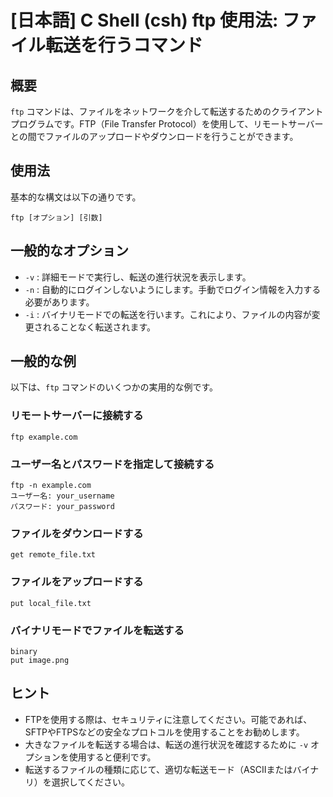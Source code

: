 # [日本語] C Shell (csh) ftp 使用法: ファイル転送を行うコマンド

## 概要
`ftp` コマンドは、ファイルをネットワークを介して転送するためのクライアントプログラムです。FTP（File Transfer Protocol）を使用して、リモートサーバーとの間でファイルのアップロードやダウンロードを行うことができます。

## 使用法
基本的な構文は以下の通りです。

```
ftp [オプション] [引数]
```

## 一般的なオプション
- `-v` : 詳細モードで実行し、転送の進行状況を表示します。
- `-n` : 自動的にログインしないようにします。手動でログイン情報を入力する必要があります。
- `-i` : バイナリモードでの転送を行います。これにより、ファイルの内容が変更されることなく転送されます。

## 一般的な例
以下は、`ftp` コマンドのいくつかの実用的な例です。

### リモートサーバーに接続する
```
ftp example.com
```

### ユーザー名とパスワードを指定して接続する
```
ftp -n example.com
ユーザー名: your_username
パスワード: your_password
```

### ファイルをダウンロードする
```
get remote_file.txt
```

### ファイルをアップロードする
```
put local_file.txt
```

### バイナリモードでファイルを転送する
```
binary
put image.png
```

## ヒント
- FTPを使用する際は、セキュリティに注意してください。可能であれば、SFTPやFTPSなどの安全なプロトコルを使用することをお勧めします。
- 大きなファイルを転送する場合は、転送の進行状況を確認するために `-v` オプションを使用すると便利です。
- 転送するファイルの種類に応じて、適切な転送モード（ASCIIまたはバイナリ）を選択してください。